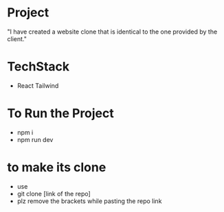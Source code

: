 # Project 
"I have created a website clone that is identical to the one provided by the client."
# TechStack
* React Tailwind
# To Run the Project 
 * npm i
 * npm run dev 
# to make its clone 
 * use
 * git clone [link of the repo]
 * plz remove the brackets while pasting the repo link   
